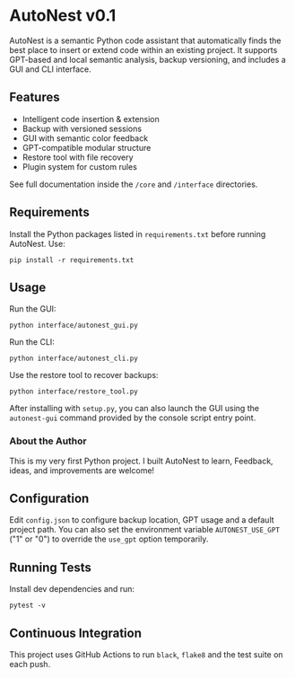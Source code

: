 # AutoNest v0.1

AutoNest is a semantic Python code assistant that automatically finds the best place to insert or extend code within an existing project. It supports GPT-based and local semantic analysis, backup versioning, and includes a GUI and CLI interface.

## Features
- Intelligent code insertion & extension
- Backup with versioned sessions
- GUI with semantic color feedback
- GPT-compatible modular structure
- Restore tool with file recovery
- Plugin system for custom rules

See full documentation inside the `/core` and `/interface` directories.

## Requirements
Install the Python packages listed in `requirements.txt` before running AutoNest. Use:
```
pip install -r requirements.txt
```

## Usage
Run the GUI:
```
python interface/autonest_gui.py
```
Run the CLI:
```
python interface/autonest_cli.py
```
Use the restore tool to recover backups:
```
python interface/restore_tool.py
```
After installing with `setup.py`, you can also launch the GUI using the
`autonest-gui` command provided by the console script entry point.
### About the Author

This is my very first Python project. I built AutoNest to learn,
Feedback, ideas, and improvements are welcome!

## Configuration
Edit `config.json` to configure backup location, GPT usage and a default project path.
You can also set the environment variable `AUTONEST_USE_GPT` ("1" or "0") to
override the `use_gpt` option temporarily.

## Running Tests
Install dev dependencies and run:
```
pytest -v
```

## Continuous Integration
This project uses GitHub Actions to run `black`, `flake8` and the test suite on each push.

